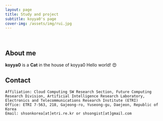 ```yaml
---
layout: page
title: Study and project
subtitle: koyya0's page
cover-img: /assets/img/rui.jpg
---
```


<br/>

## About me

**koyya0** is a **Cat** in the house of koyya0
Hello world! &#128525;

## Contact

```
Affiliation: Cloud Computing SW Research Section, Future Computing Research Division, Artificial Intelligence Research Laboratory, Electronics and Telecommunications Research Institute (ETRI)
Office: ETRI 7-563, 218, Gajeong-ro, Yuseong-gu, Daejeon, Republic of Korea
Email: shsonkorea[at]etri.re.kr or shsongist[at]gmail.com
```
